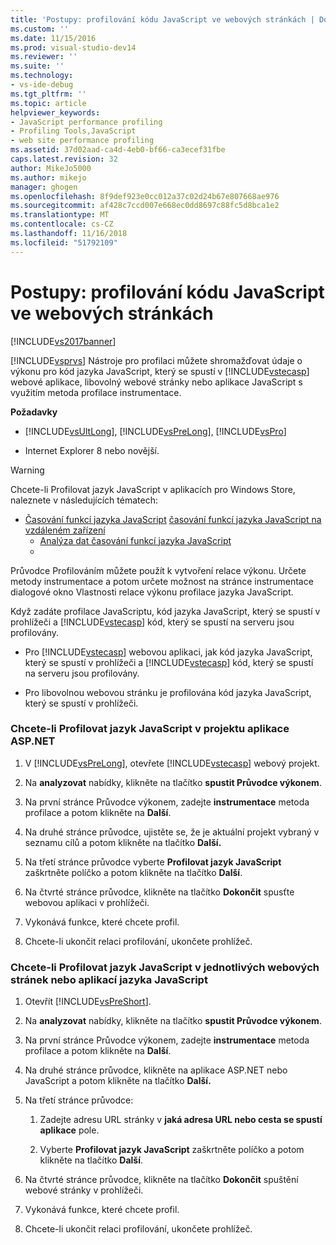 ```yaml
---
title: 'Postupy: profilování kódu JavaScript ve webových stránkách | Dokumentace Microsoftu'
ms.custom: ''
ms.date: 11/15/2016
ms.prod: visual-studio-dev14
ms.reviewer: ''
ms.suite: ''
ms.technology:
- vs-ide-debug
ms.tgt_pltfrm: ''
ms.topic: article
helpviewer_keywords:
- JavaScript performance profiling
- Profiling Tools,JavaScript
- web site performance profiling
ms.assetid: 37d02aad-ca4d-4eb0-bf66-ca3ecef31fbe
caps.latest.revision: 32
author: MikeJo5000
ms.author: mikejo
manager: ghogen
ms.openlocfilehash: 8f9def923e0cc012a37c02d24b67e807668ae976
ms.sourcegitcommit: af428c7ccd007e668ec0dd8697c88fc5d8bca1e2
ms.translationtype: MT
ms.contentlocale: cs-CZ
ms.lasthandoff: 11/16/2018
ms.locfileid: "51792109"
---
```

# <a name="how-to-profile-javascript-code-in-web-pages"></a>Postupy: profilování kódu JavaScript ve webových stránkách
[!INCLUDE[vs2017banner](../includes/vs2017banner.md)]

[!INCLUDE[vsprvs](../includes/vsprvs-md.md)] Nástroje pro profilaci můžete shromažďovat údaje o výkonu pro kód jazyka JavaScript, který se spustí v [!INCLUDE[vstecasp](../includes/vstecasp-md.md)] webové aplikace, libovolný webové stránky nebo aplikace JavaScript s využitím metoda profilace instrumentace.  
  
 **Požadavky**  
  
-   [!INCLUDE[vsUltLong](../includes/vsultlong-md.md)], [!INCLUDE[vsPreLong](../includes/vsprelong-md.md)], [!INCLUDE[vsPro](../includes/vspro-md.md)]  
  
-   Internet Explorer 8 nebo novější.  
  
> [!WARNING]
>  Chcete-li Profilovat jazyk JavaScript v aplikacích pro Windows Store, naleznete v následujících tématech:  
> 
> - [Časování funkcí jazyka JavaScript](http://msdn.microsoft.com/library/b2bf49fc-aea7-4d9c-8fcf-cff8b8dd0c03) [časování funkcí jazyka JavaScript na vzdáleném zařízení](http://msdn.microsoft.com/library/d78812b6-a97e-46dc-8d99-e724d1d725d8)  
>   -   [Analýza dat časování funkcí jazyka JavaScript](http://msdn.microsoft.com/library/b5aea8d8-36df-47ba-a7ca-95406700ca9b)  
>   -  
  
 Průvodce Profilováním můžete použít k vytvoření relace výkonu. Určete metody instrumentace a potom určete možnost na stránce instrumentace dialogové okno Vlastnosti relace výkonu profilace jazyka JavaScript.  
  
 Když zadáte profilace JavaScriptu, kód jazyka JavaScript, který se spustí v prohlížeči a [!INCLUDE[vstecasp](../includes/vstecasp-md.md)] kód, který se spustí na serveru jsou profilovány.  
  
-   Pro [!INCLUDE[vstecasp](../includes/vstecasp-md.md)] webovou aplikaci, jak kód jazyka JavaScript, který se spustí v prohlížeči a [!INCLUDE[vstecasp](../includes/vstecasp-md.md)] kód, který se spustí na serveru jsou profilovány.  
  
-   Pro libovolnou webovou stránku je profilována kód jazyka JavaScript, který se spustí v prohlížeči.  
  
### <a name="to-profile-javascript-in-an-aspnet-web-application-project"></a>Chcete-li Profilovat jazyk JavaScript v projektu aplikace ASP.NET  
  
1.  V [!INCLUDE[vsPreLong](../includes/vsprelong-md.md)], otevřete [!INCLUDE[vstecasp](../includes/vstecasp-md.md)] webový projekt.  
  
2.  Na **analyzovat** nabídky, klikněte na tlačítko **spustit Průvodce výkonem**.  
  
3.  Na první stránce Průvodce výkonem, zadejte **instrumentace** metoda profilace a potom klikněte na **Další**.  
  
4.  Na druhé stránce průvodce, ujistěte se, že je aktuální projekt vybraný v seznamu cílů a potom klikněte na tlačítko **Další.**  
  
5.  Na třetí stránce průvodce vyberte **Profilovat jazyk JavaScript** zaškrtněte políčko a potom klikněte na tlačítko **Další**.  
  
6.  Na čtvrté stránce průvodce, klikněte na tlačítko **Dokončit** spusťte webovou aplikaci v prohlížeči.  
  
7.  Vykonává funkce, které chcete profil.  
  
8.  Chcete-li ukončit relaci profilování, ukončete prohlížeč.  
  
### <a name="to-profile-javascript-in-individual-web-pages-or-a-javascript-applications"></a>Chcete-li Profilovat jazyk JavaScript v jednotlivých webových stránek nebo aplikací jazyka JavaScript  
  
1.  Otevřít [!INCLUDE[vsPreShort](../includes/vspreshort-md.md)].  
  
2.  Na **analyzovat** nabídky, klikněte na tlačítko **spustit Průvodce výkonem**.  
  
3.  Na první stránce Průvodce výkonem, zadejte **instrumentace** metoda profilace a potom klikněte na **Další**.  
  
4.  Na druhé stránce průvodce, klikněte na aplikace ASP.NET nebo JavaScript a potom klikněte na tlačítko **Další.**  
  
5.  Na třetí stránce průvodce:  
  
    1.  Zadejte adresu URL stránky v **jaká adresa URL nebo cesta se spustí aplikace** pole.  
  
    2.  Vyberte **Profilovat jazyk JavaScript** zaškrtněte políčko a potom klikněte na tlačítko **Další**.  
  
6.  Na čtvrté stránce průvodce, klikněte na tlačítko **Dokončit** spuštění webové stránky v prohlížeči.  
  
7.  Vykonává funkce, které chcete profil.  
  
8.  Chcete-li ukončit relaci profilování, ukončete prohlížeč.



